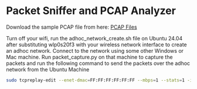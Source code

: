 # Packet Sniffer and PCAP Analyzer

Download the sample PCAP file from here: [PCAP Files](https://drive.google.com/drive/u/4/folders/1n84jGddZ38fDjy9jKH3qw3J_H0SaKThu)

Turn off your wifi, run the adhoc_network_create.sh file on Ubuntu 24.04 after substituting wlp0s20f3 with your wireless network interface to create an adhoc network. Connect to the network using some other Windows or Mac machine. Run packet_capture.py on that machine to capture the packets and run the following command to send the packets over the adhoc network from the Ubuntu Machine

```bash
sudo tcpreplay-edit --enet-dmac=FF:FF:FF:FF:FF:FF --mbps=1 --stats=1 -i <YOUR NETWORK INTERFACE> <PCAP FILE>
```